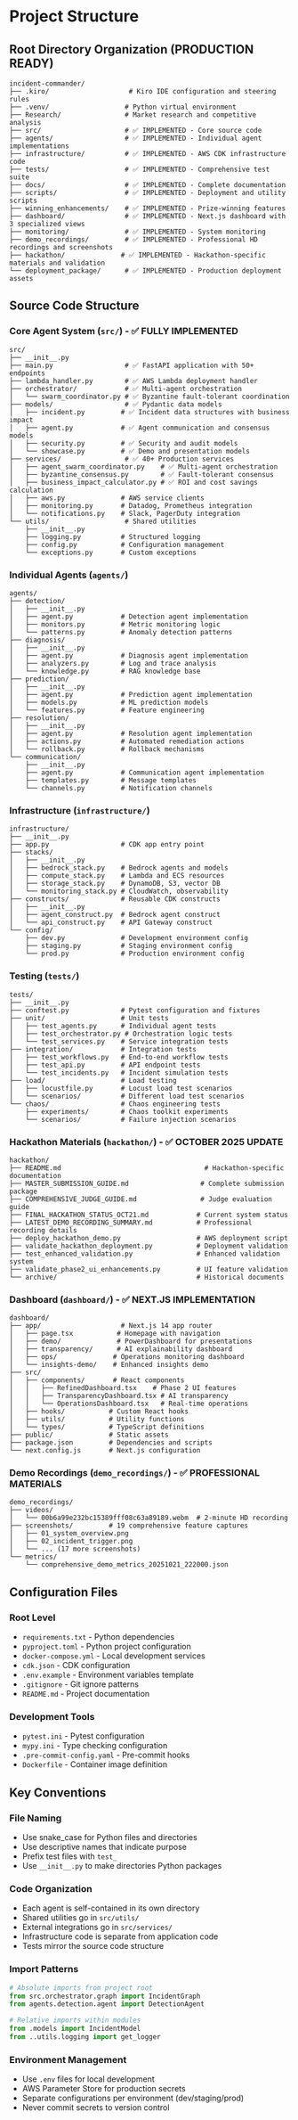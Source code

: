 # Project Structure

## Root Directory Organization (PRODUCTION READY)

```
incident-commander/
├── .kiro/                    # Kiro IDE configuration and steering rules
├── .venv/                   # Python virtual environment
├── Research/                # Market research and competitive analysis
├── src/                     # ✅ IMPLEMENTED - Core source code
├── agents/                  # ✅ IMPLEMENTED - Individual agent implementations
├── infrastructure/          # ✅ IMPLEMENTED - AWS CDK infrastructure code
├── tests/                   # ✅ IMPLEMENTED - Comprehensive test suite
├── docs/                    # ✅ IMPLEMENTED - Complete documentation
├── scripts/                 # ✅ IMPLEMENTED - Deployment and utility scripts
├── winning_enhancements/    # ✅ IMPLEMENTED - Prize-winning features
├── dashboard/               # ✅ IMPLEMENTED - Next.js dashboard with 3 specialized views
├── monitoring/              # ✅ IMPLEMENTED - System monitoring
├── demo_recordings/         # ✅ IMPLEMENTED - Professional HD recordings and screenshots
├── hackathon/              # ✅ IMPLEMENTED - Hackathon-specific materials and validation
└── deployment_package/      # ✅ IMPLEMENTED - Production deployment assets
```

## Source Code Structure

### Core Agent System (`src/`) - ✅ FULLY IMPLEMENTED

```
src/
├── __init__.py
├── main.py                  # ✅ FastAPI application with 50+ endpoints
├── lambda_handler.py        # ✅ AWS Lambda deployment handler
├── orchestrator/            # ✅ Multi-agent orchestration
│   └── swarm_coordinator.py # ✅ Byzantine fault-tolerant coordination
├── models/                  # ✅ Pydantic data models
│   ├── incident.py         # ✅ Incident data structures with business impact
│   ├── agent.py            # ✅ Agent communication and consensus models
│   ├── security.py         # ✅ Security and audit models
│   └── showcase.py         # ✅ Demo and presentation models
├── services/                # ✅ 40+ Production services
│   ├── agent_swarm_coordinator.py    # ✅ Multi-agent orchestration
│   ├── byzantine_consensus.py        # ✅ Fault-tolerant consensus
│   ├── business_impact_calculator.py # ✅ ROI and cost savings calculation
│   ├── aws.py              # AWS service clients
│   ├── monitoring.py       # Datadog, Prometheus integration
│   └── notifications.py    # Slack, PagerDuty integration
└── utils/                   # Shared utilities
    ├── __init__.py
    ├── logging.py          # Structured logging
    ├── config.py           # Configuration management
    └── exceptions.py       # Custom exceptions
```

### Individual Agents (`agents/`)

```
agents/
├── detection/
│   ├── __init__.py
│   ├── agent.py            # Detection agent implementation
│   ├── monitors.py         # Metric monitoring logic
│   └── patterns.py         # Anomaly detection patterns
├── diagnosis/
│   ├── __init__.py
│   ├── agent.py            # Diagnosis agent implementation
│   ├── analyzers.py        # Log and trace analysis
│   └── knowledge.py        # RAG knowledge base
├── prediction/
│   ├── __init__.py
│   ├── agent.py            # Prediction agent implementation
│   ├── models.py           # ML prediction models
│   └── features.py         # Feature engineering
├── resolution/
│   ├── __init__.py
│   ├── agent.py            # Resolution agent implementation
│   ├── actions.py          # Automated remediation actions
│   └── rollback.py         # Rollback mechanisms
└── communication/
    ├── __init__.py
    ├── agent.py            # Communication agent implementation
    ├── templates.py        # Message templates
    └── channels.py         # Notification channels
```

### Infrastructure (`infrastructure/`)

```
infrastructure/
├── __init__.py
├── app.py                  # CDK app entry point
├── stacks/
│   ├── __init__.py
│   ├── bedrock_stack.py    # Bedrock agents and models
│   ├── compute_stack.py    # Lambda and ECS resources
│   ├── storage_stack.py    # DynamoDB, S3, vector DB
│   └── monitoring_stack.py # CloudWatch, observability
├── constructs/             # Reusable CDK constructs
│   ├── __init__.py
│   ├── agent_construct.py  # Bedrock agent construct
│   └── api_construct.py    # API Gateway construct
└── config/
    ├── dev.py              # Development environment config
    ├── staging.py          # Staging environment config
    └── prod.py             # Production environment config
```

### Testing (`tests/`)

```
tests/
├── __init__.py
├── conftest.py             # Pytest configuration and fixtures
├── unit/                   # Unit tests
│   ├── test_agents.py      # Individual agent tests
│   ├── test_orchestrator.py # Orchestration logic tests
│   └── test_services.py    # Service integration tests
├── integration/            # Integration tests
│   ├── test_workflows.py   # End-to-end workflow tests
│   ├── test_api.py         # API endpoint tests
│   └── test_incidents.py   # Incident simulation tests
├── load/                   # Load testing
│   ├── locustfile.py       # Locust load test scenarios
│   └── scenarios/          # Different load test scenarios
└── chaos/                  # Chaos engineering tests
    ├── experiments/        # Chaos toolkit experiments
    └── scenarios/          # Failure injection scenarios
```

### Hackathon Materials (`hackathon/`) - ✅ OCTOBER 2025 UPDATE

```
hackathon/
├── README.md                                    # Hackathon-specific documentation
├── MASTER_SUBMISSION_GUIDE.md                  # Complete submission package
├── COMPREHENSIVE_JUDGE_GUIDE.md                # Judge evaluation guide
├── FINAL_HACKATHON_STATUS_OCT21.md            # Current system status
├── LATEST_DEMO_RECORDING_SUMMARY.md           # Professional recording details
├── deploy_hackathon_demo.py                   # AWS deployment script
├── validate_hackathon_deployment.py           # Deployment validation
├── test_enhanced_validation.py                # Enhanced validation system
├── validate_phase2_ui_enhancements.py         # UI feature validation
└── archive/                                   # Historical documents
```

### Dashboard (`dashboard/`) - ✅ NEXT.JS IMPLEMENTATION

```
dashboard/
├── app/                    # Next.js 14 app router
│   ├── page.tsx           # Homepage with navigation
│   ├── demo/              # PowerDashboard for presentations
│   ├── transparency/      # AI explainability dashboard
│   ├── ops/              # Operations monitoring dashboard
│   └── insights-demo/    # Enhanced insights demo
├── src/
│   ├── components/       # React components
│   │   ├── RefinedDashboard.tsx    # Phase 2 UI features
│   │   ├── TransparencyDashboard.tsx # AI transparency
│   │   └── OperationsDashboard.tsx   # Real-time operations
│   ├── hooks/           # Custom React hooks
│   ├── utils/           # Utility functions
│   └── types/           # TypeScript definitions
├── public/              # Static assets
├── package.json         # Dependencies and scripts
└── next.config.js       # Next.js configuration
```

### Demo Recordings (`demo_recordings/`) - ✅ PROFESSIONAL MATERIALS

```
demo_recordings/
├── videos/
│   └── 00b6a99e232bc15389fff08c63a89189.webm  # 2-minute HD recording
├── screenshots/         # 19 comprehensive feature captures
│   ├── 01_system_overview.png
│   ├── 02_incident_trigger.png
│   └── ... (17 more screenshots)
└── metrics/
    └── comprehensive_demo_metrics_20251021_222000.json
```

## Configuration Files

### Root Level

- `requirements.txt` - Python dependencies
- `pyproject.toml` - Python project configuration
- `docker-compose.yml` - Local development services
- `cdk.json` - CDK configuration
- `.env.example` - Environment variables template
- `.gitignore` - Git ignore patterns
- `README.md` - Project documentation

### Development Tools

- `pytest.ini` - Pytest configuration
- `mypy.ini` - Type checking configuration
- `.pre-commit-config.yaml` - Pre-commit hooks
- `Dockerfile` - Container image definition

## Key Conventions

### File Naming

- Use snake_case for Python files and directories
- Use descriptive names that indicate purpose
- Prefix test files with `test_`
- Use `__init__.py` to make directories Python packages

### Code Organization

- Each agent is self-contained in its own directory
- Shared utilities go in `src/utils/`
- External integrations go in `src/services/`
- Infrastructure code is separate from application code
- Tests mirror the source code structure

### Import Patterns

```python
# Absolute imports from project root
from src.orchestrator.graph import IncidentGraph
from agents.detection.agent import DetectionAgent

# Relative imports within modules
from .models import IncidentModel
from ..utils.logging import get_logger
```

### Environment Management

- Use `.env` files for local development
- AWS Parameter Store for production secrets
- Separate configurations per environment (dev/staging/prod)
- Never commit secrets to version control

